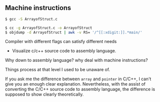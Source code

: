 ## Machine instructions
```sh
$ gcc -S ArrayofStruct.c 
```

```sh
$ cc -g ArrayofStruct.c -o ArrayofStruct
$ objdump -d ArrayofStruct | awk -v RS= '/^[[:xdigit:]].*main/'
```

Compiler with different flags can satisfy different needs
* Visualize c/c++ source code to assembly language.

Why down to assembly language? why deal with machine instructions?

Things process at that level I used to be unaware of.

If you ask me the difference between `array` and `pointer` in C/C++, I can't give you an enough clear explanation. Nevertheless, with the assist of converting the C/C++ source code to assembly language, the difference is supposed to show clearly theoretically.
